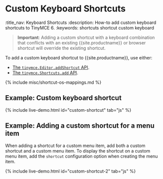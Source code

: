 # Custom Keyboard Shortcuts
:title_nav: Keyboard Shortcuts
:description: How-to add custom keyboard shortcuts to TinyMCE 6.
:keywords: shortcuts shortcut custom keyboard

> **Important**: Adding a custom shortcut with a keyboard combination that conflicts with an existing {{site.productname}} or browser shortcut will override the existing shortcut.

To add a custom keyboard shortcut to {{site.productname}}, use either:

* [The `tinymce.Editor.addShortcut` API]({{site.baseurl}}/apis/tinymce/tinymce.editor/#addshortcut).
* [The `tinymce.Shortcuts.add` API]({{site.baseurl}}/apis/tinymce/tinymce.shortcuts/).

{% include misc/shortcut-os-mappings.md %}

## Example: Custom keyboard shortcut

{% include live-demo.html id="custom-shortcut" tab="js" %}

## Example: Adding a custom shortcut for a menu item

When adding a shortcut for a custom menu item, add both a custom shortcut and a custom menu item. To display the shortcut on a custom menu item, add the `shortcut` configuration option when creating the menu item.

{% include live-demo.html id="custom-shortcut-2" tab="js" %}
